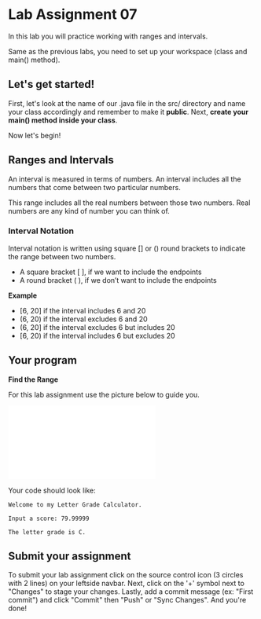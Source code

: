 # Lab Assignment 07

In this lab you will practice working with ranges and intervals.

Same as the previous labs, you need to set up your workspace (class and main() method).

## Let's get started!

First, let's look at the name of our .java file in the src/ directory and name your class accordingly and remember to make it **public**. Next, **create your main() method inside your class**.

Now let's begin!

## Ranges and Intervals

An interval is measured in terms of numbers. An interval includes all the numbers that come between two particular numbers.

This range includes all the real numbers between those two numbers. Real numbers are any kind of number you can think of. 

### Interval Notation

Interval notation is written using square [] or () round brackets to indicate the range between two numbers.

* A square bracket [ ], if we want to include the endpoints 
* A round bracket ( ), if we don’t want to include the endpoints

**Example**


* [6, 20] if the interval includes 6 and 20
* (6, 20) if the interval excludes 6 and 20 
* (6, 20] if the interval excludes 6 but includes 20
* [6, 20) if the interval includes 6 but excludes 20 



## Your program

**Find the Range**

For this lab assignment use the picture below to guide you.

![Image of your ranges](/src/Ranges.java)

Your code should look like:

```
Welcome to my Letter Grade Calculator.

Input a score: 79.99999

The letter grade is C.
```

## Submit your assignment

To submit your lab assignment click on the source control icon (3 circles with 2 lines) on your leftside navbar. Next, click on the '+' symbol next to "Changes" to stage your changes. Lastly, add a commit message (ex: "First commit") and click "Commit" then "Push" or "Sync Changes". And you're done!